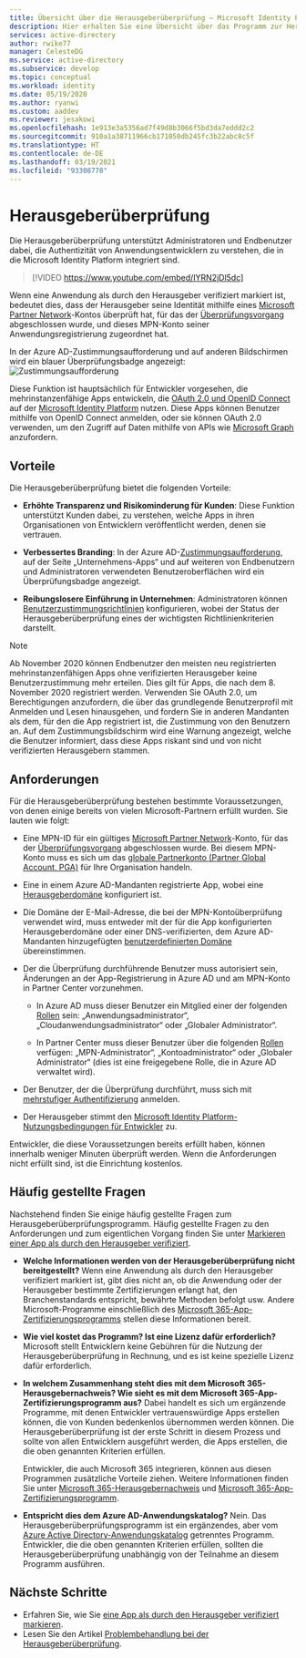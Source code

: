 ```yaml
---
title: Übersicht über die Herausgeberüberprüfung – Microsoft Identity Platform | Azure
description: Hier erhalten Sie eine Übersicht über das Programm zur Herausgeberüberprüfung für die Microsoft Identity Platform. Darin werden die Vorteile, die Programmanforderungen und häufig gestellte Fragen aufgeführt. Wenn eine Anwendung als durch den Herausgeber verifiziert markiert ist, bedeutet dies, dass der Herausgeber seine Identität mithilfe eines Microsoft Partner Network-Kontos überprüft hat, für das der Überprüfungsvorgang abgeschlossen wurde, und dieses MPN-Konto seiner Anwendungsregistrierung zugeordnet hat.
services: active-directory
author: rwike77
manager: CelesteDG
ms.service: active-directory
ms.subservice: develop
ms.topic: conceptual
ms.workload: identity
ms.date: 05/19/2020
ms.author: ryanwi
ms.custom: aaddev
ms.reviewer: jesakowi
ms.openlocfilehash: 1e913e3a5356ad7f49d8b3066f5bd3da7eddd2c2
ms.sourcegitcommit: 910a1a38711966cb171050db245fc3b22abc8c5f
ms.translationtype: HT
ms.contentlocale: de-DE
ms.lasthandoff: 03/19/2021
ms.locfileid: "93308778"
---
```

# <a name="publisher-verification"></a>Herausgeberüberprüfung

Die Herausgeberüberprüfung unterstützt Administratoren und Endbenutzer dabei, die Authentizität von Anwendungsentwicklern zu verstehen, die in die Microsoft Identity Platform integriert sind. 

> [!VIDEO https://www.youtube.com/embed/IYRN2jDl5dc]

Wenn eine Anwendung als durch den Herausgeber verifiziert markiert ist, bedeutet dies, dass der Herausgeber seine Identität mithilfe eines [Microsoft Partner Network](https://partner.microsoft.com/membership)-Kontos überprüft hat, für das der [Überprüfungsvorgang](/partner-center/verification-responses) abgeschlossen wurde, und dieses MPN-Konto seiner Anwendungsregistrierung zugeordnet hat. 

In der Azure AD-Zustimmungsaufforderung und auf anderen Bildschirmen wird ein blauer Überprüfungsbadge angezeigt: ![Zustimmungsaufforderung](./media/publisher-verification-overview/consent-prompt.png)

Diese Funktion ist hauptsächlich für Entwickler vorgesehen, die mehrinstanzenfähige Apps entwickeln, die [OAuth 2.0 und OpenID Connect](active-directory-v2-protocols.md) auf der [Microsoft Identity Platform](v2-overview.md) nutzen. Diese Apps können Benutzer mithilfe von OpenID Connect anmelden, oder sie können OAuth 2.0 verwenden, um den Zugriff auf Daten mithilfe von APIs wie [Microsoft Graph](https://developer.microsoft.com/graph/) anzufordern.

## <a name="benefits"></a>Vorteile
Die Herausgeberüberprüfung bietet die folgenden Vorteile:
- **Erhöhte Transparenz und Risikominderung für Kunden**: Diese Funktion unterstützt Kunden dabei, zu verstehen, welche Apps in ihren Organisationen von Entwicklern veröffentlicht werden, denen sie vertrauen. 

- **Verbessertes Branding**: In der Azure AD-[Zustimmungsaufforderung](application-consent-experience.md), auf der Seite „Unternehmens-Apps“ und auf weiteren von Endbenutzern und Administratoren verwendeten Benutzeroberflächen wird ein Überprüfungsbadge angezeigt. 

- **Reibungslosere Einführung in Unternehmen**: Administratoren können [Benutzerzustimmungsrichtlinien](../manage-apps/configure-user-consent.md) konfigurieren, wobei der Status der Herausgeberüberprüfung eines der wichtigsten Richtlinienkriterien darstellt.

> [!NOTE]
> Ab November 2020 können Endbenutzer den meisten neu registrierten mehrinstanzenfähigen Apps ohne verifizierten Herausgeber keine Benutzerzustimmung mehr erteilen. Dies gilt für Apps, die nach dem 8. November 2020 registriert werden. Verwenden Sie OAuth 2.0, um Berechtigungen anzufordern, die über das grundlegende Benutzerprofil mit Anmelden und Lesen hinausgehen, und fordern Sie in anderen Mandanten als dem, für den die App registriert ist, die Zustimmung von den Benutzern an. Auf dem Zustimmungsbildschirm wird eine Warnung angezeigt, welche die Benutzer informiert, dass diese Apps riskant sind und von nicht verifizierten Herausgebern stammen.    

## <a name="requirements"></a>Anforderungen
Für die Herausgeberüberprüfung bestehen bestimmte Voraussetzungen, von denen einige bereits von vielen Microsoft-Partnern erfüllt wurden. Sie lauten wie folgt: 

-  Eine MPN-ID für ein gültiges [Microsoft Partner Network](https://partner.microsoft.com/membership)-Konto, für das der [Überprüfungsvorgang](/partner-center/verification-responses) abgeschlossen wurde. Bei diesem MPN-Konto muss es sich um das [globale Partnerkonto (Partner Global Account, PGA)](/partner-center/account-structure#the-top-level-is-the-partner-global-account-pga) für Ihre Organisation handeln. 

-  Eine in einem Azure AD-Mandanten registrierte App, wobei eine [Herausgeberdomäne](howto-configure-publisher-domain.md) konfiguriert ist.

-  Die Domäne der E-Mail-Adresse, die bei der MPN-Kontoüberprüfung verwendet wird, muss entweder mit der für die App konfigurierten Herausgeberdomäne oder einer DNS-verifizierten, dem Azure AD-Mandanten hinzugefügten [benutzerdefinierten Domäne](../fundamentals/add-custom-domain.md) übereinstimmen. 

-  Der die Überprüfung durchführende Benutzer muss autorisiert sein, Änderungen an der App-Registrierung in Azure AD und am MPN-Konto in Partner Center vorzunehmen. 

    -  In Azure AD muss dieser Benutzer ein Mitglied einer der folgenden [Rollen](../roles/permissions-reference.md) sein: „Anwendungsadministrator“, „Cloudanwendungsadministrator“ oder „Globaler Administrator“. 

    -  In Partner Center muss dieser Benutzer über die folgenden [Rollen](/partner-center/permissions-overview) verfügen: „MPN-Administrator“, „Kontoadministrator“ oder „Globaler Administrator“ (dies ist eine freigegebene Rolle, die in Azure AD verwaltet wird).
    
-  Der Benutzer, der die Überprüfung durchführt, muss sich mit [mehrstufiger Authentifizierung](../authentication/howto-mfa-getstarted.md) anmelden.

-  Der Herausgeber stimmt den [Microsoft Identity Platform-Nutzungsbedingungen für Entwickler](/legal/microsoft-identity-platform/terms-of-use) zu.

Entwickler, die diese Voraussetzungen bereits erfüllt haben, können innerhalb weniger Minuten überprüft werden. Wenn die Anforderungen nicht erfüllt sind, ist die Einrichtung kostenlos. 

## <a name="frequently-asked-questions"></a>Häufig gestellte Fragen 
Nachstehend finden Sie einige häufig gestellte Fragen zum Herausgeberüberprüfungsprogramm. Häufig gestellte Fragen zu den Anforderungen und zum eigentlichen Vorgang finden Sie unter [Markieren einer App als durch den Herausgeber verifiziert](mark-app-as-publisher-verified.md).

- **Welche Informationen werden von der Herausgeberüberprüfung __nicht__ bereitgestellt?**  Wenn eine Anwendung als durch den Herausgeber verifiziert markiert ist, gibt dies nicht an, ob die Anwendung oder der Herausgeber bestimmte Zertifizierungen erlangt hat, den Branchenstandards entspricht, bewährte Methoden befolgt usw. Andere Microsoft-Programme einschließlich des [Microsoft 365-App-Zertifizierungsprogramms](/microsoft-365-app-certification/overview) stellen diese Informationen bereit.

- **Wie viel kostet das Programm? Ist eine Lizenz dafür erforderlich?** Microsoft stellt Entwicklern keine Gebühren für die Nutzung der Herausgeberüberprüfung in Rechnung, und es ist keine spezielle Lizenz dafür erforderlich. 

- **In welchem Zusammenhang steht dies mit dem Microsoft 365-Herausgebernachweis? Wie sieht es mit dem Microsoft 365-App-Zertifizierungsprogramm aus?** Dabei handelt es sich um ergänzende Programme, mit denen Entwickler vertrauenswürdige Apps erstellen können, die von Kunden bedenkenlos übernommen werden können. Die Herausgeberüberprüfung ist der erste Schritt in diesem Prozess und sollte von allen Entwicklern ausgeführt werden, die Apps erstellen, die die oben genannten Kriterien erfüllen. 

  Entwickler, die auch Microsoft 365 integrieren, können aus diesen Programmen zusätzliche Vorteile ziehen. Weitere Informationen finden Sie unter [Microsoft 365-Herausgebernachweis](/microsoft-365-app-certification/docs/attestation) und [Microsoft 365-App-Zertifizierungsprogramm](/microsoft-365-app-certification/docs/certification). 

- **Entspricht dies dem Azure AD-Anwendungskatalog?** Nein. Das Herausgeberüberprüfungsprogramm ist ein ergänzendes, aber vom [Azure Active Directory-Anwendungskatalog](v2-howto-app-gallery-listing.md) getrenntes Programm. Entwickler, die die oben genannten Kriterien erfüllen, sollten die Herausgeberüberprüfung unabhängig von der Teilnahme an diesem Programm ausführen. 

## <a name="next-steps"></a>Nächste Schritte
* Erfahren Sie, wie Sie [eine App als durch den Herausgeber verifiziert markieren](mark-app-as-publisher-verified.md).
* Lesen Sie den Artikel [Problembehandlung bei der Herausgeberüberprüfung](troubleshoot-publisher-verification.md).
